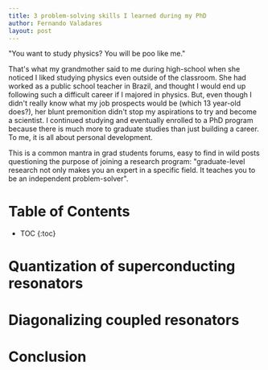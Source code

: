 ```yaml
---
title: 3 problem-solving skills I learned during my PhD 
author: Fernando Valadares
layout: post
---
```


"You want to study physics? You will be poo like me."

That's what my grandmother said to me during high-school when she noticed I liked studying physics even outside of the classroom. She had worked as a public school teacher in Brazil, and thought I would end up following such a difficult career if I majored in physics. But, even though I didn't really know what my job prospects would be (which 13 year-old does?), her blunt premonition didn't stop my aspirations to try and become a scientist. I continued studying and eventually enrolled to a PhD program because there is much more to graduate studies than just building a career. To me, it is all about personal development.

This is a common mantra in grad students forums, easy to find in wild posts questioning the purpose of joining a research program: "graduate-level research not only makes you an expert in a specific field. It teaches you to be an independent problem-solver".  

# Table of Contents
* TOC
{:toc}

# Quantization of superconducting resonators

# Diagonalizing coupled resonators

# Conclusion
